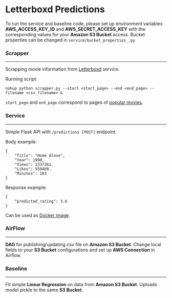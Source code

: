 # Letterboxd Predictions

To run the service and baseline code, please set up environment variables __AWS_ACCESS_KEY_ID__ and __AWS_SECRET_ACCESS_KEY__  with the corresponding values for your __Amazon S3 Bucket__ access.
Bucket properties can be changed in `service/bucket_properties_.py`


### Scrapper
----

Scrapping movie information from [Letterboxd](https://letterboxd.com/) service.

Running script:

```
nohup python scrapper.py --start <start_page> --end <end_page> --filename <csv_filename> &
```

`start_page` and `end_page` correspond to pages of [popular movies](https://letterboxd.com/films/popular/).


### Service
---

Simple Flask API with `/predictions [POST]` endpoint.

Body example:
```
{
    "Title": "Home Alone",
    "Year": 1990,
    "Views": 2337261,
    "Likes": 550460,
    "Minutes": 103
}
```

Response example:
```
{
    "predicted_rating": 3.6
}
```

Can be used as [Docker image](https://hub.docker.com/repository/docker/andriankrav/letterboxd-predictions/general).

### AirFlow
---

__DAG__ for publishing/updating csv file on __Amazon S3 Bucket__.
Change local fields to your __S3 Bucket__ configurations and set up __AWS Connection__ in Airflow.

### Baseline
----

Fit simple __Linear Regression__ on data from __Amazon S3 Bucket__. Uploads model pickle to the same __S3 Bucket__.




